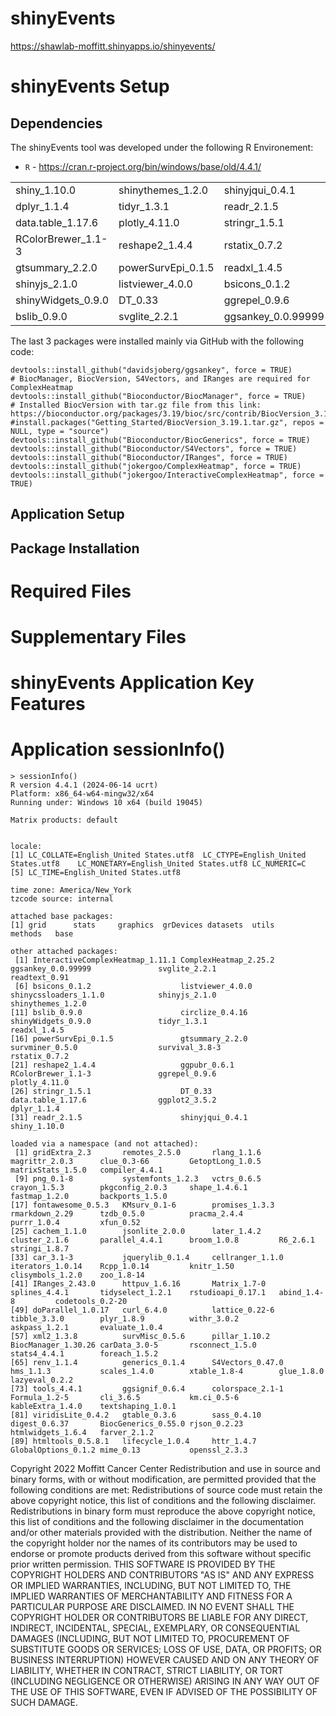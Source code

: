 # shinyEvents

https://shawlab-moffitt.shinyapps.io/shinyevents/

# shinyEvents Setup

## Dependencies
The shinyEvents tool was developed under the following R Environement:
* `R` - https://cran.r-project.org/bin/windows/base/old/4.4.1/

|  |  |  |  |
| --- | --- | --- | --- |
| shiny_1.10.0 | shinythemes_1.2.0 | shinyjqui_0.4.1 | shinycssloaders_1.1.0 |
| dplyr_1.1.4 | tidyr_1.3.1 | readr_2.1.5 | ggplot2_3.5.2 |
| data.table_1.17.6 | plotly_4.11.0 | stringr_1.5.1 | ggpubr_0.6.1 |
| RColorBrewer_1.1-3 | reshape2_1.4.4 | rstatix_0.7.2 | survival_3.8-3 |
| gtsummary_2.2.0 | powerSurvEpi_0.1.5 | readxl_1.4.5 | circlize_0.4.16 |
| shinyjs_2.1.0 | listviewer_4.0.0 | bsicons_0.1.2 | readtext_0.91 |
| shinyWidgets_0.9.0 | DT_0.33 | ggrepel_0.9.6 | survminer_0.5.0 |
| bslib_0.9.0 | svglite_2.2.1 | ggsankey_0.0.99999 | ComplexHeatmap_2.25.2 | InteractiveComplexHeatmap_1.11.1 |


The last 3 packages were installed mainly via GitHub with the following code:
```{r}
devtools::install_github("davidsjoberg/ggsankey", force = TRUE)
# BiocManager, BiocVersion, S4Vectors, and IRanges are required for ComplexHeatmap
devtools::install_github("Bioconductor/BiocManager", force = TRUE)
# Installed BiocVersion with tar.gz file from this link: https://bioconductor.org/packages/3.19/bioc/src/contrib/BiocVersion_3.19.1.tar.gz
#install.packages("Getting_Started/BiocVersion_3.19.1.tar.gz", repos = NULL, type = "source")
devtools::install_github("Bioconductor/BiocGenerics", force = TRUE)
devtools::install_github("Bioconductor/S4Vectors", force = TRUE)
devtools::install_github("Bioconductor/IRanges", force = TRUE)
devtools::install_github("jokergoo/ComplexHeatmap", force = TRUE)
devtools::install_github("jokergoo/InteractiveComplexHeatmap", force = TRUE)
```

## Application Setup

## Package Installation


# Required Files


# Supplementary Files


# shinyEvents Application Key Features


# Application sessionInfo()

```{r}
> sessionInfo()
R version 4.4.1 (2024-06-14 ucrt)
Platform: x86_64-w64-mingw32/x64
Running under: Windows 10 x64 (build 19045)

Matrix products: default


locale:
[1] LC_COLLATE=English_United States.utf8  LC_CTYPE=English_United States.utf8    LC_MONETARY=English_United States.utf8 LC_NUMERIC=C                          
[5] LC_TIME=English_United States.utf8    

time zone: America/New_York
tzcode source: internal

attached base packages:
[1] grid      stats     graphics  grDevices datasets  utils     methods   base     

other attached packages:
 [1] InteractiveComplexHeatmap_1.11.1 ComplexHeatmap_2.25.2            ggsankey_0.0.99999               svglite_2.2.1                    readtext_0.91                   
 [6] bsicons_0.1.2                    listviewer_4.0.0                 shinycssloaders_1.1.0            shinyjs_2.1.0                    shinythemes_1.2.0               
[11] bslib_0.9.0                      circlize_0.4.16                  shinyWidgets_0.9.0               tidyr_1.3.1                      readxl_1.4.5                    
[16] powerSurvEpi_0.1.5               gtsummary_2.2.0                  survminer_0.5.0                  survival_3.8-3                   rstatix_0.7.2                   
[21] reshape2_1.4.4                   ggpubr_0.6.1                     RColorBrewer_1.1-3               ggrepel_0.9.6                    plotly_4.11.0                   
[26] stringr_1.5.1                    DT_0.33                          data.table_1.17.6                ggplot2_3.5.2                    dplyr_1.1.4                     
[31] readr_2.1.5                      shinyjqui_0.4.1                  shiny_1.10.0                    

loaded via a namespace (and not attached):
 [1] gridExtra_2.3       remotes_2.5.0       rlang_1.1.6         magrittr_2.0.3      clue_0.3-66         GetoptLong_1.0.5    matrixStats_1.5.0   compiler_4.4.1     
 [9] png_0.1-8           systemfonts_1.2.3   vctrs_0.6.5         crayon_1.5.3        pkgconfig_2.0.3     shape_1.4.6.1       fastmap_1.2.0       backports_1.5.0    
[17] fontawesome_0.5.3   KMsurv_0.1-6        promises_1.3.3      rmarkdown_2.29      tzdb_0.5.0          pracma_2.4.4        purrr_1.0.4         xfun_0.52          
[25] cachem_1.1.0        jsonlite_2.0.0      later_1.4.2         cluster_2.1.6       parallel_4.4.1      broom_1.0.8         R6_2.6.1            stringi_1.8.7      
[33] car_3.1-3           jquerylib_0.1.4     cellranger_1.1.0    iterators_1.0.14    Rcpp_1.0.14         knitr_1.50          clisymbols_1.2.0    zoo_1.8-14         
[41] IRanges_2.43.0      httpuv_1.6.16       Matrix_1.7-0        splines_4.4.1       tidyselect_1.2.1    rstudioapi_0.17.1   abind_1.4-8         codetools_0.2-20   
[49] doParallel_1.0.17   curl_6.4.0          lattice_0.22-6      tibble_3.3.0        plyr_1.8.9          withr_3.0.2         askpass_1.2.1       evaluate_1.0.4     
[57] xml2_1.3.8          survMisc_0.5.6      pillar_1.10.2       BiocManager_1.30.26 carData_3.0-5       rsconnect_1.5.0     stats4_4.4.1        foreach_1.5.2      
[65] renv_1.1.4          generics_0.1.4      S4Vectors_0.47.0    hms_1.1.3           scales_1.4.0        xtable_1.8-4        glue_1.8.0          lazyeval_0.2.2     
[73] tools_4.4.1         ggsignif_0.6.4      colorspace_2.1-1    Formula_1.2-5       cli_3.6.5           km.ci_0.5-6         kableExtra_1.4.0    textshaping_1.0.1  
[81] viridisLite_0.4.2   gtable_0.3.6        sass_0.4.10         digest_0.6.37       BiocGenerics_0.55.0 rjson_0.2.23        htmlwidgets_1.6.4   farver_2.1.2       
[89] htmltools_0.5.8.1   lifecycle_1.0.4     httr_1.4.7          GlobalOptions_0.1.2 mime_0.13           openssl_2.3.3
```



Copyright 2022 Moffitt Cancer Center Redistribution and use in source and binary forms, with or without modification, are permitted provided that the following conditions are met:
Redistributions of source code must retain the above copyright notice, this list of conditions and the following disclaimer.
Redistributions in binary form must reproduce the above copyright notice, this list of conditions and the following disclaimer in the documentation and/or other materials provided with the distribution.
Neither the name of the copyright holder nor the names of its contributors may be used to endorse or promote products derived from this software without specific prior written permission. THIS SOFTWARE IS PROVIDED BY THE COPYRIGHT HOLDERS AND CONTRIBUTORS "AS IS" AND ANY EXPRESS OR IMPLIED WARRANTIES, INCLUDING, BUT NOT LIMITED TO, THE IMPLIED WARRANTIES OF MERCHANTABILITY AND FITNESS FOR A PARTICULAR PURPOSE ARE DISCLAIMED. IN NO EVENT SHALL THE COPYRIGHT HOLDER OR CONTRIBUTORS BE LIABLE FOR ANY DIRECT, INDIRECT, INCIDENTAL, SPECIAL, EXEMPLARY, OR CONSEQUENTIAL DAMAGES (INCLUDING, BUT NOT LIMITED TO, PROCUREMENT OF SUBSTITUTE GOODS OR SERVICES; LOSS OF USE, DATA, OR PROFITS; OR BUSINESS INTERRUPTION) HOWEVER CAUSED AND ON ANY THEORY OF LIABILITY, WHETHER IN CONTRACT, STRICT LIABILITY, OR TORT (INCLUDING NEGLIGENCE OR OTHERWISE) ARISING IN ANY WAY OUT OF THE USE OF THIS SOFTWARE, EVEN IF ADVISED OF THE POSSIBILITY OF SUCH DAMAGE.
